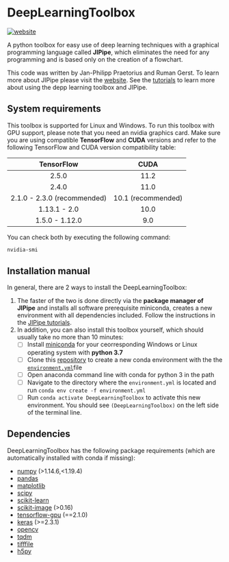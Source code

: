 # DeepLearningToolbox

[![website](https://img.shields.io/website?url=https%3A%2F%2Fwww.jipipe.org)](https://www.jipipe.org/)

A python toolbox for easy use of deep learning techniques with a graphical programming language called **JIPipe**, which eliminates the need for any programming and is based only on the creation of a flowchart.

This code was written by Jan-Philipp Praetorius and Ruman Gerst. To learn more about JIPipe please visit the [website](https://www.jipipe.org/). See the [tutorials](https://www.jipipe.org/examples/) to learn more about using the depp learning toolbox and JIPipe. 

## System requirements

This toolbox is supported for Linux and Windows. To run this toolbox with GPU support, please note that you need an nvidia graphics card. 
Make sure you are using compatible **TensorFlow** and **CUDA** versions and refer to the following TensorFlow and CUDA version compatibility table:

|       **TensorFlow**        |      **CUDA**      |
| :-------------------------: | :----------------: |
|            2.5.0            |        11.2        |
|            2.4.0            |        11.0        |
| 2.1.0 - 2.3.0 (recommended) | 10.1 (recommended) |
|        1.13.1 - 2.0         |        10.0        |
|       1.5.0 - 1.12.0        |        9.0         |

You can check both by executing the following command: 

```bash
nvidia-smi
```

## Installation manual

In general, there are 2 ways to install the DeepLearningToolbox: 

1. The faster of the two is done directly via the **package manager of JIPipe** and installs all software prerequisite miniconda, creates a new environment with all dependencies included. Follow the instructions in the [JIPipe tutorials](https://www.jipipe.org/tutorials/).  
2. In addition, you can also install this toolbox yourself, which should usually take no more than 10 minutes:
   - [ ] Install [miniconda](https://docs.conda.io/en/latest/miniconda.html) for your ceorresponding Windows or Linux operating system with **python 3.7**
   - [ ] Clone this [repository](https://asb-git.hki-jena.de/JPraetor/deeplearningtoolbox.git) to create a new conda environment with the the [`environment.yml`](https://asb-git.hki-jena.de/JPraetor/deeplearningtoolbox/-/raw/master/environment.yml)file
   - [ ] Open anaconda command line with conda for python 3 in the path
   - [ ] Navigate to the directory where the `environment.yml` is located and run `conda env create -f environment.yml`
   - [ ] Run `conda activate DeepLearningToolbox` to activate this new environment. You should see `(DeepLearningToolbox)` on the left side of the terminal line.

## Dependencies

DeepLearningToolbox has the following package requirements (which are automatically installed with conda if missing):

- [numpy](https://numpy.org/) (>1.14.6,<1.19.4)
- [pandas](https://pandas.pydata.org/)
- [matplotlib](https://matplotlib.org/)
- [scipy](https://www.scipy.org/)
- [scikit-learn](https://sklearn.org/)
- [scikit-image](https://scikit-image.org/) (>0.16)
- [tensorflow-gpu](https://www.tensorflow.org/) (==2.1.0)
- [keras](https://keras.io/) (>=2.3.1)
- [opencv](https://opencv.org/)
- [tqdm](https://tqdm.github.io/)
- [tifffile](https://pypi.org/project/tifffile/)
- [h5py](https://www.h5py.org/)